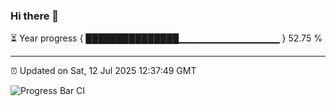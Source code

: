 ### Hi there 👋

⏳ Year progress { ███████████████▁▁▁▁▁▁▁▁▁▁▁▁▁▁▁ } 52.75 %

---

⏰ Updated on Sat, 12 Jul 2025 12:37:49 GMT

![Progress Bar CI](https://github.com/liununu/liununu/workflows/Progress%20Bar%20CI/badge.svg)
